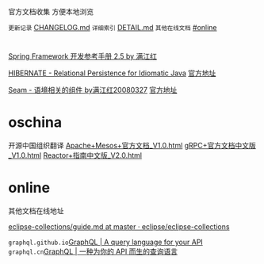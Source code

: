
官方文档收集 方便本地浏览

`更新记录` [CHANGELOG.md](CHANGELOG.md)
`详细索引` [DETAIL.md](DETAIL.md)
`其他在线文档` [#online](#online)



# 


 

[Spring Framework 开发参考手册 2.5 by 满江红](spring/spring-framework-2.5-reference-redsaga-zh/)

[HIBERNATE - Relational Persistence for Idiomatic Java](jboss/hibernate-distribution-3.6.10.Final/documentation/manual/zh-CN/html_single/)
[官方地址](https://docs.jboss.org/hibernate/orm/3.5/reference/zh-CN/html_single/)

[Seam - 语境相关的组件 by满江红20080327](jboss/jboss-seam-2.0.0.GA/doc/reference/zh/html_single/)
[官方地址](https://docs.jboss.org/seam/2.0.0.GA/reference/zh/html_single/)

# oschina
开源中国组织翻译
[Apache+Mesos+官方文档_V1.0.html](oschina/Apache+Mesos+官方文档_V1.0.html)
[gRPC+官方文档中文版_V1.0.html](oschina/gRPC+官方文档中文版_V1.0.html)
[Reactor+指南中文版_V2.0.html](oschina/Reactor+指南中文版_V2.0.html)



# online

其他文档在线地址

[eclipse-collections/guide.md at master · eclipse/eclipse-collections](https://github.com/eclipse/eclipse-collections/blob/master/docs/guide.md#eclipse-collections-reference-guide)



`graphql.github.io`[GraphQL | A query language for your API](https://graphql.github.io/)
`graphql.cn`[GraphQL | 一种为你的 API 而生的查询语言](https://graphql.cn/)

